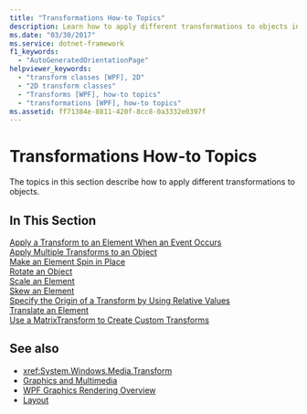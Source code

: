 ```yaml
---
title: "Transformations How-to Topics"
description: Learn how to apply different transformations to objects in Windows Presentation Foundation (WPF).
ms.date: "03/30/2017"
ms.service: dotnet-framework
f1_keywords: 
  - "AutoGeneratedOrientationPage"
helpviewer_keywords: 
  - "transform classes [WPF], 2D"
  - "2D transform classes"
  - "Transforms [WPF], how-to topics"
  - "transformations [WPF], how-to topics"
ms.assetid: ff71384e-8811-420f-8cc8-0a3332e0397f
---
```

# Transformations How-to Topics

The topics in this section describe how to apply different transformations to objects.  
  
## In This Section  

[Apply a Transform to an Element When an Event Occurs](how-to-apply-a-transform-to-an-element-when-an-event-occurs.md)  
[Apply Multiple Transforms to an Object](how-to-apply-multiple-transforms-to-an-object.md)  
[Make an Element Spin in Place](how-to-make-an-element-spin-in-place.md)  
[Rotate an Object](how-to-rotate-an-object.md)  
[Scale an Element](how-to-scale-an-element.md)  
[Skew an Element](how-to-skew-an-element.md)  
[Specify the Origin of a Transform by Using Relative Values](how-to-specify-the-origin-of-a-transform-by-using-relative-values.md)  
[Translate an Element](how-to-translate-an-element.md)  
[Use a MatrixTransform to Create Custom Transforms](how-to-use-a-matrixtransform-to-create-custom-transforms.md)  
  
## See also

- <xref:System.Windows.Media.Transform>
- [Graphics and Multimedia](index.md)
- [WPF Graphics Rendering Overview](wpf-graphics-rendering-overview.md)
- [Layout](../advanced/layout.md)
